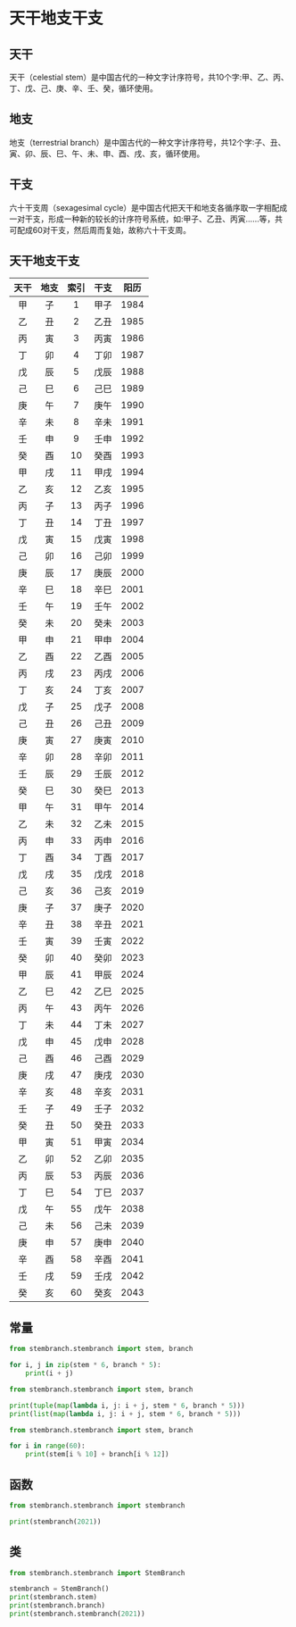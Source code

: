 # 天干地支干支

## 天干

天干（celestial stem）是中国古代的一种文字计序符号，共10个字:甲、乙、丙、丁、戊、己、庚、辛、壬、癸，循环使用。

## 地支

地支（terrestrial branch）是中国古代的一种文字计序符号，共12个字∶子、丑、寅、卯、辰、巳、午、未、申、酉、戌、亥，循环使用。

## 干支

六十干支周（sexagesimal cycle）是中国古代把天干和地支各循序取一字相配成一对干支，形成一种新的较长的计序符号系统，如:甲子、乙丑、丙寅……等，共可配成60对干支，然后周而复始，故称六十干支周。

## 天干地支干支

|天干|地支|索引|干支|阳历|
|:---:|:---:|:---:|:---:|:---:|
|甲|子|1|甲子|1984|
|乙|丑|2|乙丑|1985|
|丙|寅|3|丙寅|1986|
|丁|卯|4|丁卯|1987|
|戊|辰|5|戊辰|1988|
|己|巳|6|己巳|1989|
|庚|午|7|庚午|1990|
|辛|未|8|辛未|1991|
|壬|申|9|壬申|1992|
|癸|酉|10|癸酉|1993|
|甲|戌|11|甲戌|1994|
|乙|亥|12|乙亥|1995|
|丙|子|13|丙子|1996|
|丁|丑|14|丁丑|1997|
|戊|寅|15|戊寅|1998|
|己|卯|16|己卯|1999|
|庚|辰|17|庚辰|2000|
|辛|巳|18|辛巳|2001|
|壬|午|19|壬午|2002|
|癸|未|20|癸未|2003|
|甲|申|21|甲申|2004|
|乙|酉|22|乙酉|2005|
|丙|戌|23|丙戌|2006|
|丁|亥|24|丁亥|2007|
|戊|子|25|戊子|2008|
|己|丑|26|己丑|2009|
|庚|寅|27|庚寅|2010|
|辛|卯|28|辛卯|2011|
|壬|辰|29|壬辰|2012|
|癸|巳|30|癸巳|2013|
|甲|午|31|甲午|2014|
|乙|未|32|乙未|2015|
|丙|申|33|丙申|2016|
|丁|酉|34|丁酉|2017|
|戊|戌|35|戊戌|2018|
|己|亥|36|己亥|2019|
|庚|子|37|庚子|2020|
|辛|丑|38|辛丑|2021|
|壬|寅|39|壬寅|2022|
|癸|卯|40|癸卯|2023|
|甲|辰|41|甲辰|2024|
|乙|巳|42|乙巳|2025|
|丙|午|43|丙午|2026|
|丁|未|44|丁未|2027|
|戊|申|45|戊申|2028|
|己|酉|46|己酉|2029|
|庚|戌|47|庚戌|2030|
|辛|亥|48|辛亥|2031|
|壬|子|49|壬子|2032|
|癸|丑|50|癸丑|2033|
|甲|寅|51|甲寅|2034|
|乙|卯|52|乙卯|2035|
|丙|辰|53|丙辰|2036|
|丁|巳|54|丁巳|2037|
|戊|午|55|戊午|2038|
|己|未|56|己未|2039|
|庚|申|57|庚申|2040|
|辛|酉|58|辛酉|2041|
|壬|戌|59|壬戌|2042|
|癸|亥|60|癸亥|2043|

## 常量

```python
from stembranch.stembranch import stem, branch

for i, j in zip(stem * 6, branch * 5):
    print(i + j)

```

```python
from stembranch.stembranch import stem, branch

print(tuple(map(lambda i, j: i + j, stem * 6, branch * 5)))
print(list(map(lambda i, j: i + j, stem * 6, branch * 5)))

```

```python
from stembranch.stembranch import stem, branch

for i in range(60):
    print(stem[i % 10] + branch[i % 12])

```

## 函数

```python
from stembranch.stembranch import stembranch

print(stembranch(2021))

```

## 类

```python
from stembranch.stembranch import StemBranch

stembranch = StemBranch()
print(stembranch.stem)
print(stembranch.branch)
print(stembranch.stembranch(2021))

```